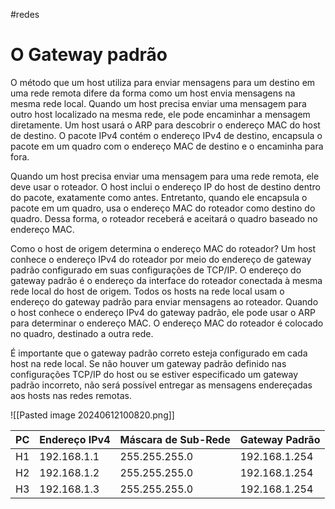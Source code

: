 #redes 
# O Gateway padrão

O método que um host utiliza para enviar mensagens para um destino em uma rede remota difere da forma como um host envia mensagens na mesma rede local. Quando um host precisa enviar uma mensagem para outro host localizado na mesma rede, ele pode encaminhar a mensagem diretamente. Um host usará o ARP para descobrir o endereço MAC do host de destino. O pacote IPv4 contém o endereço IPv4 de destino, encapsula o pacote em um quadro com o endereço MAC de destino e o encaminha para fora.

Quando um host precisa enviar uma mensagem para uma rede remota, ele deve usar o roteador. O host inclui o endereço IP do host de destino dentro do pacote, exatamente como antes. Entretanto, quando ele encapsula o pacote em um quadro, usa o endereço MAC do roteador como destino do quadro. Dessa forma, o roteador receberá e aceitará o quadro baseado no endereço MAC.

Como o host de origem determina o endereço MAC do roteador? Um host conhece o endereço IPv4 do roteador por meio do endereço de gateway padrão configurado em suas configurações de TCP/IP. O endereço do gateway padrão é o endereço da interface do roteador conectada à mesma rede local do host de origem. Todos os hosts na rede local usam o endereço do gateway padrão para enviar mensagens ao roteador. Quando o host conhece o endereço IPv4 do gateway padrão, ele pode usar o ARP para determinar o endereço MAC. O endereço MAC do roteador é colocado no quadro, destinado a outra rede.

É importante que o gateway padrão correto esteja configurado em cada host na rede local. Se não houver um gateway padrão definido nas configurações TCP/IP do host ou se estiver especificado um gateway padrão incorreto, não será possível entregar as mensagens endereçadas aos hosts nas redes remotas.

![[Pasted image 20240612100820.png]]

|PC|Endereço IPv4|Máscara de Sub-Rede|Gateway Padrão|
|---|---|---|---|
|H1|192.168.1.1|255.255.255.0|192.168.1.254|
|H2|192.168.1.2|255.255.255.0|192.168.1.254|
|H3|192.168.1.3|255.255.255.0|192.168.1.254|
